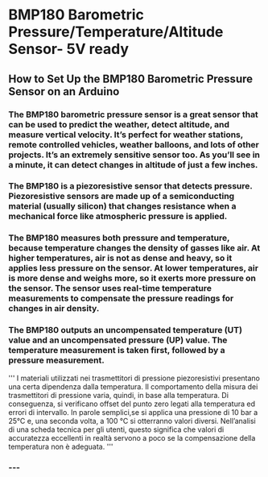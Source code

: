 # BMP180 Barometric Pressure/Temperature/Altitude Sensor- 5V ready
## How to Set Up the BMP180 Barometric Pressure Sensor on an Arduino
### The BMP180 barometric pressure sensor is a great sensor that can be used to predict the weather, detect altitude, and measure vertical velocity. It’s perfect for weather stations, remote controlled vehicles, weather balloons, and lots of other projects. It’s an extremely sensitive sensor too. As you’ll see in a minute, it can detect changes in altitude of just a few inches.
### The BMP180 is a piezoresistive sensor that detects pressure. Piezoresistive sensors are made up of a semiconducting material (usually silicon) that changes resistance when a mechanical force like atmospheric pressure is applied.
### The BMP180 measures both pressure and temperature, because temperature changes the density of gasses like air. At higher temperatures, air is not as dense and heavy, so it applies less pressure on the sensor. At lower temperatures, air is more dense and weighs more, so it exerts more pressure on the sensor. The sensor uses real-time temperature measurements to compensate the pressure readings for changes in air density.
### The BMP180 outputs an uncompensated temperature (UT) value and an uncompensated pressure (UP) value. The temperature measurement is taken first, followed by a pressure measurement.
'''
I materiali utilizzati nei trasmettitori di pressione piezoresistivi presentano una certa dipendenza dalla temperatura. Il comportamento della misura dei trasmettitori di pressione varia, quindi, in base alla temperatura. Di conseguenza, si verificano offset del punto zero legati alla temperatura ed errori di intervallo. In parole semplici,se si applica una pressione di 10 bar a 25°C e, una seconda volta, a 100 °C si otterranno valori diversi. Nell’analisi di una scheda tecnica per gli utenti, questo significa che valori di accuratezza eccellenti in realtà servono a poco se la compensazione della temperatura non è adeguata. 
'''
### ---
